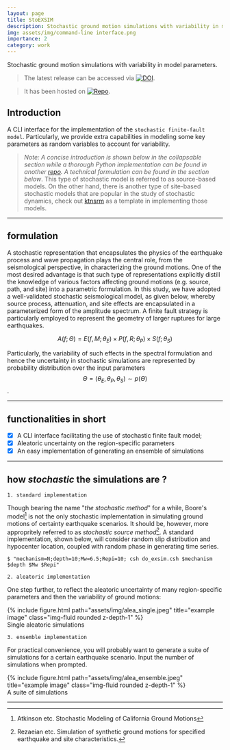 ```yaml
---
layout: page
title: StoEXSIM
description: Stochastic ground motion simulations with variability in model parameters
img: assets/img/command-line interface.png
importance: 2
category: work
---
```


Stochastic ground motion simulations with variability in model parameters.

> The latest release can be accessed via [![DOI](https://zenodo.org/badge/DOI/10.5281/zenodo.8017643.svg)](https://doi.org/10.5281/zenodo.8017643).

> It has been hosted on [![Repo](https://badgen.net/badge/icon/GitHub?icon=github&label)](https://github.com/leslieDLcy/stoexsim).


## Introduction

A CLI interface for the implementation of the `stochastic finite-fault model`. Particularly, we provide extra capabilities in modeling some key parameters as random variables to account for variability.

> *Note: A concise introduction is shown below in the collapsable section while a thorough Python implementation can be found in another [repo](https://github.com/leslieDLcy/eqstochsim). A technical formulation can be found in the section below*. This type of stochastic model is referred to as source-based models. On the other hand, there is another type of site-based stochastic models that are popular in the study of stochastic dynamics, check out [ktnsrm](https://github.com/leslieDLcy/ktnsrm) as a template in implementing those models.

***

## formulation
A stochastic representation that encapsulates the physics of the earthquake process and wave propagation plays the central role, from the seismological perspective, in characterizing the ground motions. One of the most desired advantage is that such type of representations explicitly distill the knowledge of various factors affecting ground motions (e.g. source, path, and site) into a parametric formulation.
In this study, we have adopted a well-validated stochastic seismological model, as given below, whereby source process, attenuation, and site effects are encapsulated in a parameterized form of the amplitude spectrum. A finite fault strategy is particularly employed to represent the geometry of larger ruptures for large earthquakes.

$$A(f; \Theta) = E(f, M; \theta_{E}) \times P(f, R; \theta_{P}) \times S(f; \theta_{S})$$

Particularly, the variability of such effects in the spectral formulation and hence the uncertainty in stochastic simulations are represented by probability distribution over the input parameters $$\Theta=(\theta_{E}, \theta_{P}, \theta_{S}) \sim p(\Theta)$$.

***

## functionalities in short

- [x] A CLI interface facilitating the use of stochastic finite fault model;
- [x] Aleatoric uncertainty on the region-specific parameters
- [x] An easy implementation of generating an ensemble of simulations

***

## how *stochastic* the simulations are ?

`1. standard implementation`

Though bearing the name "*the stochastic method*" for a while, Boore's model[^1] is not the only stochastic implementation in simulating ground motions of certainty earthquake scenarios. It should be, however, more appropritely referred to as *stochastic source method*[^2]. A standard implementation, shown below, will consider random slip distribution and hypocenter location, coupled with random phase in generating time series.  

```shell
$ "mechanism=N;depth=10;Mw=6.5;Repi=10; csh do_exsim.csh $mechanism $depth $Mw $Repi"
```

`2. aleatoric implementation`

One step further, to reflect the aleatoric uncertainty of many region-specific parameters and then the variability of ground motions:

<div class="row">
    <div class="col-sm mt-3 mt-md-0">
        {% include figure.html path="assets/img/alea_single.jpeg" title="example image" class="img-fluid rounded z-depth-1" %}
    </div>
</div>
<div class="caption">
    Single aleatoric simulations
</div>


`3. ensemble implementation`

For practical convenience, you will probably want to generate a suite of simulations for a certain earthquake scenario. Input the number of simulations when prompted.

<div class="row">
    <div class="col-sm mt-3 mt-md-0">
        {% include figure.html path="assets/img/alea_ensemble.jpeg" title="example image" class="img-fluid rounded z-depth-1" %}
    </div>
</div>
<div class="caption">
    A suite of simulations
</div>

***

[^1]: Atkinson etc. Stochastic Modeling of California Ground Motions
[^2]: Rezaeian etc. Simulation of synthetic ground motions for specified earthquake and site characteristics.


<!-- TODO: Tweak the standart out look of the CLI -->

